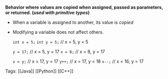 **Behavior where values are copied when assigned, passed as parameters, or returned. (*used with primitive types*)**

- When a variable is assigned to another, its value is *copied*
- Modifying a variable does not affect others.

	`int x = 5;`
	`int y = 5;`  // x = 5, y = 5 

	`y = 17;`       // x = 5, y = 17
	`x = 8;`         // x = 8, y = 17

	`x = y;`       // x = 17, y = 17
	`y++;`           // x = 17, y = 18
	`x--;`           // x = 16, y = 17

Tags:
[[Java]]
[[Python]]
[[C++]]